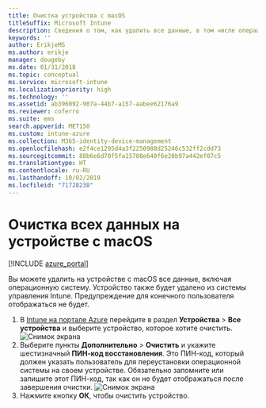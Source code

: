 ```yaml
---
title: Очистка устройства с macOS
titleSuffix: Microsoft Intune
description: Сведения о том, как удалить все данные, в том числе операционную систему, на устройстве с macOS.
keywords: ''
author: ErikjeMS
ms.author: erikje
manager: dougeby
ms.date: 01/31/2018
ms.topic: conceptual
ms.service: microsoft-intune
ms.localizationpriority: high
ms.technology: ''
ms.assetid: ab396092-907a-44b7-a157-aabee62176a9
ms.reviewer: coferro
ms.suite: ems
search.appverid: MET150
ms.custom: intune-azure
ms.collection: M365-identity-device-management
ms.openlocfilehash: e2f4ce1295d4a3f2250988d25246c532ff2cdd73
ms.sourcegitcommit: 88b6e6d70f5fa15708e640f6e20b97a442ef07c5
ms.translationtype: HT
ms.contentlocale: ru-RU
ms.lasthandoff: 10/02/2019
ms.locfileid: "71728238"
---
```

# <a name="erase-all-data-from-a-macos-device"></a>Очистка всех данных на устройстве с macOS

[!INCLUDE [azure_portal](../includes/azure_portal.md)]

Вы можете удалить на устройстве с macOS все данные, включая операционную систему. Устройство также будет удалено из системы управления Intune. Предупреждение для конечного пользователя отображаться не будет.

1. В [Intune на портале Azure](https://aka.ms/intuneportal) перейдите в раздел **Устройства** > **Все устройства** и выберите устройство, которое хотите очистить.
![Снимок экрана](./media/device-erase/choosedevice.png)
2. Выберите пункты **Дополнительно** > **Очистить** и укажите шестизначный **ПИН-код восстановления**. Это ПИН-код, который должен указать пользователь для переустановки операционной системы на своем устройстве. Обязательно запомните или запишите этот ПИН-код, так как он не будет отображаться после завершения очистки.
![Снимок экрана](./media/device-erase/providepin.png)
3. Нажмите кнопку **ОК**, чтобы очистить устройство.
